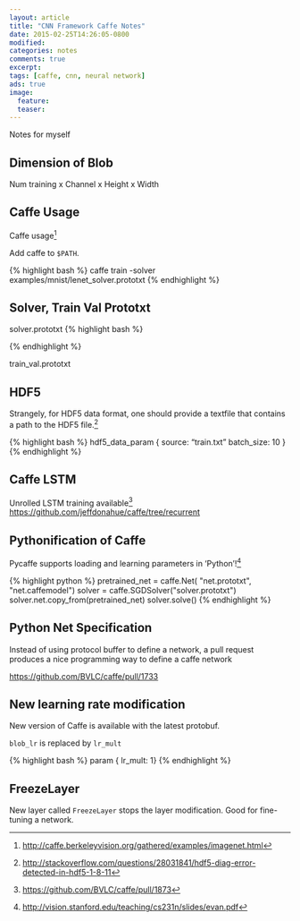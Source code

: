 ```yaml
---
layout: article
title: "CNN Framework Caffe Notes"
date: 2015-02-25T14:26:05-0800
modified:
categories: notes
comments: true
excerpt:
tags: [caffe, cnn, neural network]
ads: true
image:
  feature:
  teaser:
---
```


Notes for myself

## Dimension of Blob

Num training x Channel x Height x Width

## Caffe Usage

Caffe usage[^1]

Add caffe to `$PATH`.

{% highlight bash %}
caffe train -solver examples/mnist/lenet_solver.prototxt
{% endhighlight %}

## Solver, Train Val Prototxt

solver.prototxt
{% highlight bash %}

{% endhighlight %}

train_val.prototxt

## HDF5

Strangely, for HDF5 data format, one should provide a textfile that contains a path to the HDF5 file.[^2]

{% highlight bash %}
hdf5_data_param {
   source: “train.txt”
   batch_size: 10
}
{% endhighlight %}

## Caffe LSTM

Unrolled LSTM training available[^3]
<https://github.com/jeffdonahue/caffe/tree/recurrent>


## Pythonification of Caffe

Pycaffe supports loading and learning parameters in ‘Python’![^4]

{% highlight python %}
pretrained_net = caffe.Net(
   "net.prototxt", "net.caffemodel")
solver = caffe.SGDSolver("solver.prototxt")
solver.net.copy_from(pretrained_net)
solver.solve()
{% endhighlight %}

## Python Net Specification

Instead of using protocol buffer to define a network, a pull request produces a nice programming way to define a caffe network

<https://github.com/BVLC/caffe/pull/1733>


## New learning rate modification

New version of Caffe is available with the latest protobuf.

`blob_lr` is replaced by `lr_mult`

{% highlight bash %}
param { lr_mult: 1}
{% endhighlight %}

## FreezeLayer

New layer called `FreezeLayer` stops the layer modification. Good for fine-tuning a network.

[^1]: http://caffe.berkeleyvision.org/gathered/examples/imagenet.html
[^2]: http://stackoverflow.com/questions/28031841/hdf5-diag-error-detected-in-hdf5-1-8-11
[^3]: https://github.com/BVLC/caffe/pull/1873
[^4]: http://vision.stanford.edu/teaching/cs231n/slides/evan.pdf
